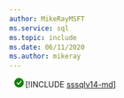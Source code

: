 ```yaml
---
author: MikeRayMSFT
ms.service: sql
ms.topic: include
ms.date: 06/11/2020
ms.author: mikeray
---
```


<Token>![yes](../media/yes-icon.png)[!INCLUDE [sssqlv14-md](../sssqlv14-md.md)]</Token>

